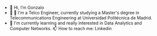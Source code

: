 - 👋 Hi, I’m Gonzalo
- 🌱 🔭 I'm a Telco Engineer, currently studying a Master's degree in Telecommunications Engineering at Universidad Politécnica de Madrid.
- 🌱 I'm currently learning and really interested in Data Analytics and Computer Networks.
📫 How to reach me: Linkedin
<!---
gonzaloazcarater/gonzaloazcarater is a ✨ special ✨ repository because its `README.md` (this file) appears on your GitHub profile.
You can click the Preview link to take a look at your changes.
--->
